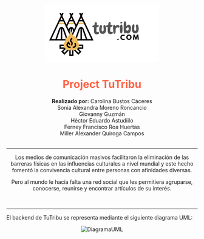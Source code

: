 <div align="center"><img src="/images/tutribu.png" alt="Logo tutribu"></div>

<div align="center">
	<h1 style="color:Tomato;"><strong>Project TuTribu</strong></h1>
	<strong>Realizado por:</strong> Carolina Bustos Cáceres<br>
  Sonia Alexandra Moreno Roncancio<br>
  Giovanny Guzmán<br>
  Héctor Eduardo Astudiilo<br>
  Ferney Francisco Roa Huertas<br>
  Miller Alexander Quiroga Campos<br>
</div>
<br><hr>
<div align="center">
  Los medios de comunicación masivos facilitaron la eliminación de las barreras físicas en las influencias culturales a nivel mundial y este hecho fomentó la           convivencia cultural entre personas con afinidades diversas. <P>

  Pero al mundo le hacía falta una red social que les permitiera agruparse, conocerse, reunirse y encontrar artículos de su interés.
</div>

	
<br><hr>
El backend de TuTribu se representa mediante el siguiente diagrama UML:

<div align="center"><img src="/image/UML.png" alt="DiagramaUML"></div>
